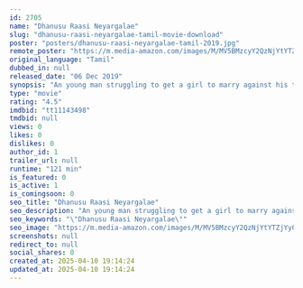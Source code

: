 ```yaml
---
id: 2705
name: "Dhanusu Raasi Neyargalae"
slug: "dhanusu-raasi-neyargalae-tamil-movie-download"
poster: "posters/dhanusu-raasi-neyargalae-tamil-2019.jpg"
remote_poster: "https://m.media-amazon.com/images/M/MV5BMzcyY2QzNjYtYTZjYy00ODE1LWI3MjctMWJhNDA0MWIzOTNjXkEyXkFqcGc@._V1_SX300.jpg"
original_language: "Tamil"
dubbed_in: null
released_date: "06 Dec 2019"
synopsis: "An young man struggling to get a girl to marry against his tough horoscope rules and finding a matching girl without any conflict on same."
type: "movie"
rating: "4.5"
imdbid: "tt11143498"
tmdbid: null
views: 0
likes: 0
dislikes: 0
author_id: 1
trailer_url: null
runtime: "121 min"
is_featured: 0
is_active: 1
is_comingsoon: 0
seo_title: "Dhanusu Raasi Neyargalae"
seo_description: "An young man struggling to get a girl to marry against his tough horoscope rules and finding a matching girl without any conflict on same."
seo_keywords: "\"Dhanusu Raasi Neyargalae\""
seo_image: "https://m.media-amazon.com/images/M/MV5BMzcyY2QzNjYtYTZjYy00ODE1LWI3MjctMWJhNDA0MWIzOTNjXkEyXkFqcGc@._V1_SX300.jpg"
screenshots: null
redirect_to: null
social_shares: 0
created_at: 2025-04-10 19:14:24
updated_at: 2025-04-10 19:14:24
---
```


